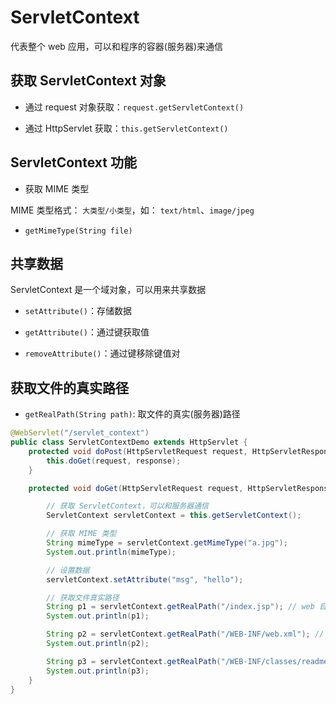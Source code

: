# ServletContext

代表整个 web 应用，可以和程序的容器(服务器)来通信

## 获取 ServletContext 对象

+ 通过 request 对象获取：`request.getServletContext()`

+ 通过 HttpServlet 获取：`this.getServletContext()`

## ServletContext 功能

+ 获取 MIME 类型

MIME 类型格式： `大类型/小类型`，如： `text/html`、`image/jpeg`

+ `getMimeType(String file)`

## 共享数据

ServletContext 是一个域对象，可以用来共享数据

+ `setAttribute()`：存储数据

+ `getAttribute()`：通过键获取值

+ `removeAttribute()`：通过键移除键值对

## 获取文件的真实路径

+ `getRealPath(String path)`: 取文件的真实(服务器)路径

```java
@WebServlet("/servlet_context")
public class ServletContextDemo extends HttpServlet {
    protected void doPost(HttpServletRequest request, HttpServletResponse response) throws ServletException, IOException {
        this.doGet(request, response);
    }

    protected void doGet(HttpServletRequest request, HttpServletResponse response) throws ServletException, IOException {

        // 获取 ServletContext，可以和服务器通信
        ServletContext servletContext = this.getServletContext();

        // 获取 MIME 类型
        String mimeType = servletContext.getMimeType("a.jpg");
        System.out.println(mimeType);

        // 设置数据
        servletContext.setAttribute("msg", "hello");

        // 获取文件真实路径
        String p1 = servletContext.getRealPath("/index.jsp"); // web 目录下资源访问
        System.out.println(p1);

        String p2 = servletContext.getRealPath("/WEB-INF/web.xml"); // WEB-INF目录下的资源访问
        System.out.println(p2);

        String p3 = servletContext.getRealPath("/WEB-INF/classes/readme.txt"); // src 目录下的资源会被放到/WEB-INF/classes 目录下
        System.out.println(p3);
    }
}
```
